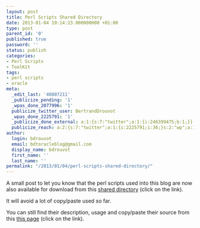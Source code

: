```yaml
---
layout: post
title: Perl Scripts Shared Directory
date: 2013-01-04 19:14:23.000000000 +01:00
type: post
parent_id: '0'
published: true
password: ''
status: publish
categories:
- Perl Scripts
- ToolKit
tags:
- perl scripts
- oracle
meta:
  _edit_last: '40807211'
  _publicize_pending: '1'
  _wpas_done_2077996: '1'
  publicize_twitter_user: BertrandDrouvot
  _wpas_done_2225791: '1'
  _publicize_done_external: a:1:{s:7:"twitter";a:1:{i:246399475;b:1;}}
  publicize_reach: a:2:{s:7:"twitter";a:1:{i:2225791;i:36;}s:2:"wp";a:1:{i:0;i:10;}}
author:
  login: bdrouvot
  email: bdtoracleblog@gmail.com
  display_name: bdrouvot
  first_name: ''
  last_name: ''
permalink: "/2013/01/04/perl-scripts-shared-directory/"
---
```


A small post to let you know that the perl scripts used into this blog are now also available for download from this [shared directory](https://docs.google.com/folder/d/0B7Jf_4JdsptpRHdyOWk1VTdUdEU/edit) (click on the link).

It will avoid a lot of copy/paste used so far.

You can still find their description, usage and copy/paste their source from this [this page](http://bdrouvot.wordpress.com/perl-scripts-2/ "Perl Scripts") (click on the link).
